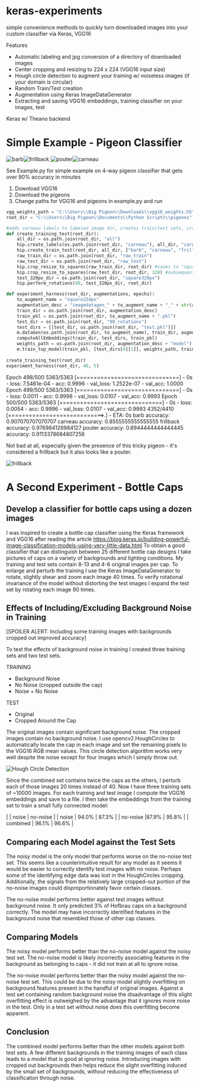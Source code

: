 # keras-experiments
simple convenience methods to quickly turn downloaded images into your custom classifier via Keras, VGG16 

Features

* Automatic labeling and jpg conversion of a directory of downloaded images
* Center cropping and resizing to 224 x 224 (VGG16 input size)
* Hough circle detection to augment your training w/ noiseless images (if your domain is circular)
* Random Train/Test creation
* Augmentation using Keras ImageDataGenerator
* Extracting and saving VGG16 embeddings, training classifier on your images, test

Keras w/ Theano backend

# Simple Example - Pigeon Classifier

![barb](barb_7.jpg?raw=true "barb")![frillback](frillback_33.jpg?raw=true "frillback")
![pouter](pouter_8.jpg?raw=true "pouter")![carneau](Carneau%20Pigeon.jpg?raw=true "carneau")

See Example.py for simple example on 4-way pigeon classifier that gets over 90% accuracy in minutes

1. Download VGG16
2. Download the pigeons
3. Change paths for VGG16 and pigeons in example.py and run

```python
vgg_weights_path = "C:\\Users\\Big Pigeon\\Downloads\\vgg16_weights.h5"
root_dir = "C:\\Users\\Big Pigeon\\Documents\\Python Scripts\\pigeons"

#adds carneau labels to labeled image dir, creates train/test sets, crop/resize all to 224 by 224
def create_training_test(root_dir):
    all_dir = os.path.join(root_dir, "all")
    hip.create_labels(os.path.join(root_dir, "carneau"), all_dir, "carneau")
    hip.create_train_test(root_dir, all_dir, ["barb", "carneau", "frillback", "pouter"], 0.2)
    raw_train_dir = os.path.join(root_dir, "raw_train")
    raw_test_dir = os.path.join(root_dir, "raw_test")
    hip.crop_resize_to_squares(raw_train_dir, root_dir) #saves to "square224px"
    hip.crop_resize_to_squares(raw_test_dir, root_dir, 320) #subsequent rotation step will resize to [224 x 224]
    test_320px_dir = os.path.join(root_dir, "square320px")
    hip.perform_rotations(90, test_320px_dir, root_dir)

def experiment_harness(root_dir, augmentations, epochs):
    to_augment_name = "square224px"
    augmentation_desc = "imagedatagen_" + to_augment_name + "_" + str(augmentations)
    train_dir = os.path.join(root_dir, augmentation_desc)
    train_pkl = os.path.join(root_dir, to_augment_name + ".pkl")
    test_dir = os.path.join(root_dir, "90_rotations")
    test_dirs = [[test_dir, os.path.join(root_dir, "test.pkl")]]
    m.dataGen(os.path.join(root_dir, to_augment_name), train_dir, augmentations)
    computeAllEmbeddings(train_dir, test_dirs, train_pkl)
    weights_path = os.path.join(root_dir, augmentation_desc + "model")
    m.train_top_model(train_pkl, [test_dirs[0][1]], weights_path, train_dir, epochs)
    
create_training_test(root_dir)
experiment_harness(root_dir, 40, 5)
```

Epoch 498/500
5363/5363 [==============================] - 0s - loss: 7.5461e-04 - acc: 0.9996 - val_loss: 1.2522e-07 - val_acc: 1.0000
Epoch 499/500
5363/5363 [==============================] - 0s - loss: 0.0011 - acc: 0.9998 - val_loss: 0.0107 - val_acc: 0.9993
Epoch 500/500
5363/5363 [==============================] - 0s - loss: 0.0054 - acc: 0.9996 - val_loss: 0.0107 - val_acc: 0.9993
4352/4410 [============================>.] - ETA: 0s
barb  accuracy:  0.907070707070707
carneau  accuracy:  0.8555555555555555
frillback  accuracy:  0.976984126984127
pouter  accuracy:  0.8944444444444445
accuracy:  0.9113378684807256

Not bad at all, especially given the presence of this tricky pigeon - it's considered a frillback but it also looks like a pouter.

![frillback](frillback_26.jpg?raw=true "frillback pouting")

# A Second Experiment - Bottle Caps

## Develop a classifier for bottle caps using a dozen images

I was inspired to create a bottle cap classifier using the Keras framework and VGG16 after reading the article https://blog.keras.io/building-powerful-image-classification-models-using-very-little-data.html 
To obtain a good classifier that can distinguish between 25 different bottle cap designs I take pictures of caps on a variety of backgrounds and lighting conditions. My training and test sets contain 8-13 and 4-6 original images per cap. To enlarge and perturb the training I use the Keras ImageDataGenerator to rotate, slightly shear and zoom each image 40 times. To verify rotational invariance of the model without distorting the test images I expand the test set by rotating each image 90 times.

## Effects of Including/Excluding Background Noise in Training

[SPOILER ALERT: Including some training images with backgrounds cropped out improved accuracy]

To test the effects of background noise in training I created three training sets and two test sets.

TRAINING
* Background Noise
* No Noise (cropped outside the cap)
* Noise + No Noise

TEST
* Original
* Cropped Around the Cap

The original images contain significant background noise. The cropped images contain no background noise. I use opencv2.HoughCircles to automatically locate the cap in each image and set the remaining pixels to the VGG16 RGB mean values. This circle detection algorithm works very well despite the noise except for four images which I simply throw out. 

![Hough Circle Detection](hough2crop.png?raw=true "Hough Circle Detection")

Since the combined set contains twice the caps as the others, I perturb each of those images 20 times instead of 40. Now I have three training sets of ~10000 images.
For each training and test image I compute the VGG16 embeddings and save to a file. I then take the embeddings from the training set to train a small fully connected model:


| | noise | no-noise |
| noise | 94.0% | 87.3% |
| no-noise |87.9% | 95.8% |
| combined | 96.1% | 96.6% |

## Comparing each Model against the Test Sets

The noisy model is the only model that performs worse on the no-noise test set. This seems like a counterintuitive result for any model as it seems it would be easier to correctly identify test images with no noise. Perhaps some of the identifying edge data was lost in the HoughCircles cropping.  Additionally, the signals from the relatively large cropped-out portion of the no-noise images could disproportionately favor certain classes.

The no-noise model performs better against test images without background noise. It only predicted 3% of Hofbrau caps on a background correctly. The model may have incorrectly identified features in the background noise that resembled those of other cap classes.

## Comparing Models

The noisy model performs better than the no-noise model against the noisy test set. The no-noise model is likely incorrectly associating features in the background as belonging to caps - it did not train at all to ignore noise. 

The no-noise model performs better than the noisy model against the no-noise test set. This could be due to the noisy model slightly overfitting on background features present in the handful of original images. Against a test set containing random background noise the disadvantage of this slight overfitting effect is outweighed by the advantage that it ignores more noise in the test. Only in a test set without noise does this overfitting become apparent.

## Conclusion

The combined model performs better than the other models against both test sets. A few different backgrounds in the training images of each class leads to a model that is good at ignoring noise. Introducing images with cropped out backgrounds then helps reduce the slight overfitting induced by the small set of backgrounds, without reducing the effectiveness of classification through noise.
